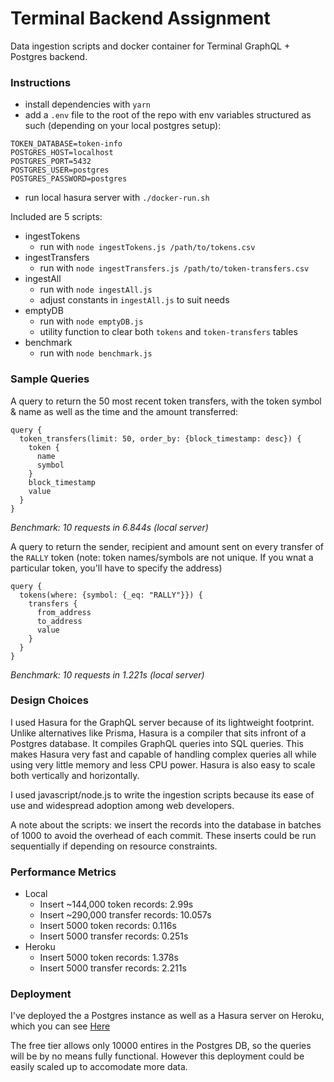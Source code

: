 # Terminal Backend Assignment

Data ingestion scripts and docker container for Terminal GraphQL + Postgres backend.

### Instructions
- install dependencies with `yarn`
- add a `.env` file to the root of the repo with env variables structured as such (depending on your local postgres setup):
```
TOKEN_DATABASE=token-info
POSTGRES_HOST=localhost
POSTGRES_PORT=5432
POSTGRES_USER=postgres
POSTGRES_PASSWORD=postgres
```
- run local hasura server with `./docker-run.sh` 

Included are 5 scripts:
- ingestTokens
  - run with `node ingestTokens.js /path/to/tokens.csv`
- ingestTransfers
  - run with `node ingestTransfers.js /path/to/token-transfers.csv`
- ingestAll
  - run with `node ingestAll.js`
  - adjust constants in `ingestAll.js` to suit needs
- emptyDB
  - run with `node emptyDB.js`
  - utility function to clear both `tokens` and `token-transfers` tables
- benchmark
  - run with `node benchmark.js`

### Sample Queries
A query to return the 50 most recent token transfers, with the token symbol & name as well as the time and the amount transferred:
```
query {
  token_transfers(limit: 50, order_by: {block_timestamp: desc}) {
    token {
      name
      symbol
    }
    block_timestamp
    value
  }
}
```
*Benchmark: 10 requests in 6.844s (local server)*

A query to return the sender, recipient and amount sent on every transfer of the `RALLY` token (note: token names/symbols are not unique. If you wnat a particular token, you'll have to specify the address)
```
query {
  tokens(where: {symbol: {_eq: "RALLY"}}) {
    transfers {
      from_address
      to_address
      value
    }
  }
}
```
*Benchmark: 10 requests in 1.221s (local server)*

### Design Choices
I used Hasura for the GraphQL server because of its lightweight footprint. Unlike alternatives like Prisma, Hasura is a compiler that sits infront of a Postgres database. It compiles GraphQL queries into SQL queries. This makes Hasura very fast and capable of handling complex queries all while using very little memory and less CPU power. Hasura is also easy to scale both vertically and horizontally.

I used javascript/node.js to write the ingestion scripts because its ease of use and widespread adoption among web developers. 

A note about the scripts: we insert the records into the database in batches of 1000 to avoid the overhead of each commit. These inserts could be run sequentially if depending on resource constraints.

### Performance Metrics
- Local
  - Insert ~144,000 token records: 2.99s
  - Insert ~290,000 transfer records: 10.057s
  - Insert 5000 token records: 0.116s
  - Insert 5000 transfer records: 0.251s
- Heroku
  - Insert 5000 token records: 1.378s
  - Insert 5000 transfer records: 2.211s

### Deployment
I've deployed the a Postgres instance as well as a Hasura server on Heroku, which you can see [Here](https://terminal-backend-holmgren.herokuapp.com/console/)

The free tier allows only 10000 entires in the Postgres DB, so the queries will be by no means fully functional. However this deployment could be easily scaled up to accomodate more data.
